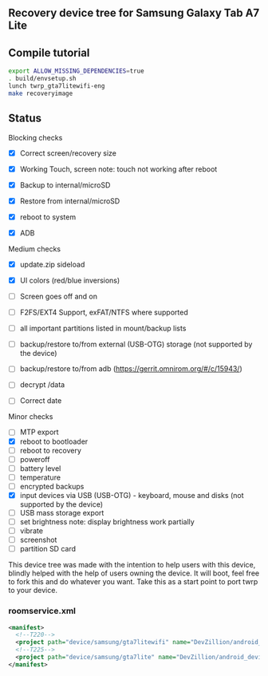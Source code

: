 ## Recovery device tree for Samsung Galaxy Tab A7 Lite

## Compile tutorial

```sh
export ALLOW_MISSING_DEPENDENCIES=true
. build/envsetup.sh
lunch twrp_gta7litewifi-eng
make recoveryimage
```

## Status
Blocking checks
- [x] Correct screen/recovery size
- [x] Working Touch, screen note: touch not working after reboot
- [x] Backup to internal/microSD
- [x] Restore from internal/microSD
- [x] reboot to system
- [x] ADB



Medium checks
- [x] update.zip sideload
- [x] UI colors (red/blue inversions)
- [ ] Screen goes off and on
- [ ] F2FS/EXT4 Support, exFAT/NTFS where supported
- [ ] all important partitions listed in mount/backup lists
- [ ] backup/restore to/from external (USB-OTG) storage (not supported by the device)
- [ ] backup/restore to/from adb (https://gerrit.omnirom.org/#/c/15943/)
- [ ] decrypt /data
- [ ] Correct date


Minor checks
- [ ] MTP export
- [x] reboot to bootloader
- [ ] reboot to recovery
- [ ] poweroff
- [ ] battery level
- [ ] temperature
- [ ] encrypted backups
- [x] input devices via USB (USB-OTG) - keyboard, mouse and disks (not supported by the device)
- [ ] USB mass storage export
- [ ] set brightness note: display brightness work partially
- [ ] vibrate
- [ ] screenshot
- [ ] partition SD card

This device tree was made with the intention to help users with this device, blindly helped with the help of users owning the device.
It will boot, feel free to fork this and do whatever you want. Take this as a start point to port twrp to your device.

### roomservice.xml
```xml
<manifest>
  <!--T220-->
  <project path="device/samsung/gta7litewifi" name="DevZillion/android_device_samsung_gta7lite" remote="github" revision="gta7litewifixx"/>
  <!--T225-->
  <project path="device/samsung/gta7lite" name="DevZillion/android_device_samsung_gta7lite" remote="github" revision="gta7litexx"/>
</manifest>
```
